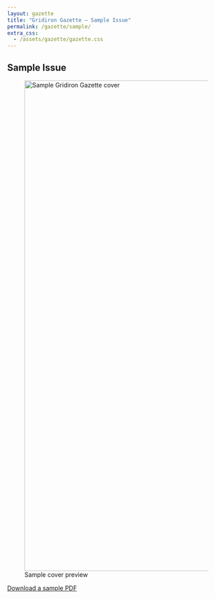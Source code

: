 ```yaml
---
layout: gazette
title: "Gridiron Gazette — Sample Issue"
permalink: /gazette/sample/
extra_css:
  - /assets/gazette/gazette.css
---
```


## Sample Issue
<figure>
  <img src="//assets/images/gazette/sample-cover.webp" alt="Sample Gridiron Gazette cover" width="800" height="1132" />
  <figcaption>Sample cover preview</figcaption>
</figure>

[Download a sample PDF](/assets/gazette/sample.pdf)
